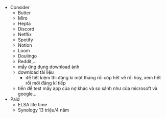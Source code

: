 - Consider
	- Butter
	- Miro
	- Hepta
	- Discord
	- Netflix
	- Spotify
	- Notion
	- Loom
	- Doulingo
	- Reddit,...
	- mấy ứng dụng download ảnh
	- download tài liệu
		- để tiết kiệm thì đăng kí một tháng rồi cóp hết về rồi hủy, xem hết rồi mới đăng kí tiếp
	- tiền để test mấy app của nợ khác và so sánh như của microsoft và google...
- Paid
	- ELSA life time
	- Synology 13 triệu/4 năm